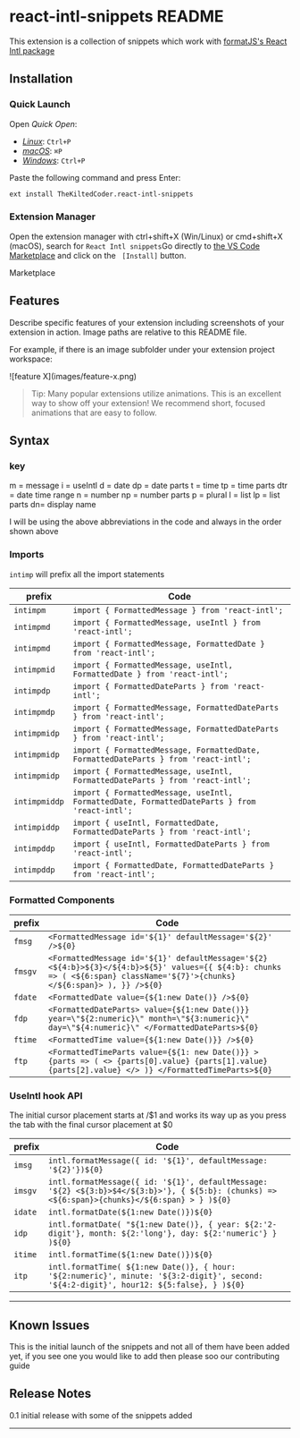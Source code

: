 # react-intl-snippets README

This extension is a collection of snippets which work with [formatJS's React Intl package](https://formatjs.io/)

## Installation

### Quick Launch

Open _Quick Open_:

- [_Linux_](https://code.visualstudio.com/shortcuts/keyboard-shortcuts-linux.pdf): `Ctrl+P`
- [_macOS_](https://code.visualstudio.com/shortcuts/keyboard-shortcuts-macos.pdf): `⌘P`
- [_Windows_](https://code.visualstudio.com/shortcuts/keyboard-shortcuts-windows.pdf): `Ctrl+P`

Paste the following command and press Enter:

```bash
ext install TheKiltedCoder.react-intl-snippets
```

### Extension Manager

Open the extension manager with ctrl+shift+X (Win/Linux) or cmd+shift+X (macOS), search for `React Intl snippets`Go directly to [the VS Code Marketplace](https://marketplace.visualstudio.com/items?itemName=TheKiltedCoder.react-intl-snippets) and click on the ` [Install]` button.

Marketplace

## Features

Describe specific features of your extension including screenshots of your extension in action. Image paths are relative to this README file.

For example, if there is an image subfolder under your extension project workspace:

\!\[feature X\]\(images/feature-x.png\)

> Tip: Many popular extensions utilize animations. This is an excellent way to show off your extension! We recommend short, focused animations that are easy to follow.

## Syntax

### key

m = message
i = useIntl
d = date
dp = date parts
t = time
tp = time parts
dtr = date time range
n = number
np = number parts
p = plural
l = list
lp = list parts
dn= display name

I will be using the above abbreviations in the code and always in the order shown above

### Imports

`intimp` will prefix all the import statements

| prefix    | Code                                      |
| --------- | ------------------------------------------------ |
| `intimpm` | `import { FormattedMessage } from 'react-intl';` |
| `intimpmd` | `import { FormattedMessage, useIntl } from 'react-intl';` |
| `intimpmd` | `import { FormattedMessage, FormattedDate } from 'react-intl';` |
| `intimpmid`  | `import { FormattedMessage, useIntl, FormattedDate } from 'react-intl';` |
| `intimpdp` | `import { FormattedDateParts } from 'react-intl';` |
| `intimpmdp` | `import { FormattedMessage, FormattedDateParts } from 'react-intl';` |
| `intimpmidp` | `import { FormattedMessage, FormattedDateParts } from 'react-intl';` |
| `intimpmidp` | `import { FormattedMessage, FormattedDate, FormattedDateParts } from 'react-intl';` |
| `intimpmidp` | `import { FormattedMessage, useIntl, FormattedDateParts } from 'react-intl';` |
| `intimpmiddp` | `import { FormattedMessage, useIntl, FormattedDate, FormattedDateParts } from 'react-intl';` |
| `intimpiddp` | `import { useIntl, FormattedDate, FormattedDateParts } from 'react-intl';` |
| `intimpddp` | `import { useIntl, FormattedDateParts } from 'react-intl';` |
| `intimpddp` | `import { FormattedDate, FormattedDateParts } from 'react-intl';` |

### Formatted Components

| prefix    | Code                                      |
| --------- | ------------------------------------------------ |
| `fmsg` | `<FormattedMessage id='${1}' defaultMessage='${2}' />${0}` |
| `fmsgv` | `<FormattedMessage id='${1}' defaultMessage='${2}<${4:b}>${3}</${4:b}>${5}' values={{ ${4:b}: chunks => ( <${6:span} className='${7}'>{chunks}</${6:span}> ), }} />${0}` |
| `fdate` | `<FormattedDate value={${1:new Date()} />${0}` |
| `fdp` | `<FormattedDateParts> value={${1:new Date()}} year=\"${2:numeric}\" month=\"${3:numeric}\" day=\"${4:numeric}\" </FormattedDateParts>${0}` |
| `ftime` | `<FormattedTime value={${1:new Date()}} />${0}` |
| `ftp` | `<FormattedTimeParts value={${1: new Date()}} > {parts => ( <> {parts[0].value} {parts[1].value} {parts[2].value} </> )} </FormattedTimeParts>${0}` |

### UseIntl hook API

The initial cursor  placement starts at /$1 and works its way up as you press the tab with the final cursor placement at $0

| prefix    | Code                                      |
| --------- | ------------------------------------------------ |
| `imsg` | `intl.formatMessage({ id: '${1}', defaultMessage: '${2}'})${0}` |
| `imsgv` | `intl.formatMessage({ id: '${1}', defaultMessage: '${2} <${3:b}>$4</${3:b}>'}, { ${5:b}: (chunks) => <${6:span}>{chunks}</${6:span} > } )${0}` |
| `idate` | `intl.formatDate(${1:new Date()})${0}` |
| `idp` | `intl.formatDate( "${1:new Date()}, { year: ${2:'2-digit'}, month: ${2:'long'}, day: ${2:'numeric'} } )${0}` |
| `itime` | `intl.formatTime(${1:new Date()})${0}` |
| `itp` | `intl.formatTime( ${1:new Date()}, { hour: '${2:numeric}', minute: '${3:2-digit}', second: '${4:2-digit}', hour12: ${5:false}, } )${0}` |

---

## Known Issues

This is the initial launch of the snippets and not all of them have been added yet, if you see one you would like to add then please soo our contributing guide

## Release Notes

0.1 initial release with some of the snippets added

---
